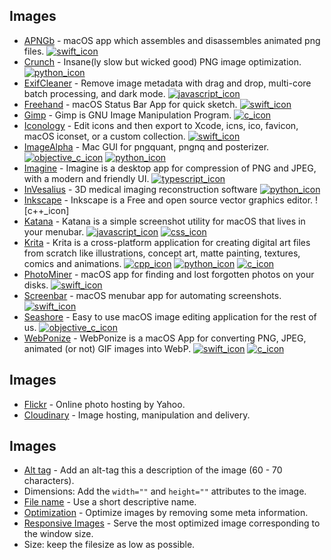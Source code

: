 ## Images

-   [APNGb](https://github.com/shgodoroja/APNGb) - macOS app which assembles and disassembles animated png files. [![swift_icon](https://github.com/serhii-londar/open-source-mac-os-apps/raw/master/icons/swift-16.png "Swift language.")](https://github.com/serhii-londar/open-source-mac-os-apps/blob/master/icons/swift-16.png)
-   [Crunch](https://github.com/chrissimpkins/Crunch) - Insane(ly slow but wicked good) PNG image optimization. [![python_icon](https://github.com/serhii-londar/open-source-mac-os-apps/raw/master/icons/python-16.png "Python language.")](https://github.com/serhii-londar/open-source-mac-os-apps/blob/master/icons/python-16.png)
-   [ExifCleaner](https://github.com/szTheory/exifcleaner) - Remove image metadata with drag and drop, multi-core batch processing, and dark mode. [![javascript_icon](https://github.com/serhii-londar/open-source-mac-os-apps/raw/master/icons/javascript-16.png "JavaScript language.")](https://github.com/serhii-londar/open-source-mac-os-apps/blob/master/icons/javascript-16.png)
-   [Freehand](https://github.com/wddwycc/Freehand) - macOS Status Bar App for quick sketch. [![swift_icon](https://github.com/serhii-londar/open-source-mac-os-apps/raw/master/icons/swift-16.png "Swift language.")](https://github.com/serhii-londar/open-source-mac-os-apps/blob/master/icons/swift-16.png)
-   [Gimp](https://github.com/GNOME/gimp) - Gimp is GNU Image Manipulation Program. [![c_icon](https://github.com/serhii-londar/open-source-mac-os-apps/raw/master/icons/c-16.png "C language.")](https://github.com/serhii-londar/open-source-mac-os-apps/blob/master/icons/c-16.png)
-   [Iconology](https://github.com/liamrosenfeld/Iconology) - Edit icons and then export to Xcode, icns, ico, favicon, macOS iconset, or a custom collection. [![swift_icon](https://github.com/serhii-londar/open-source-mac-os-apps/raw/master/icons/swift-16.png "Swift language.")](https://github.com/serhii-londar/open-source-mac-os-apps/blob/master/icons/swift-16.png)
-   [ImageAlpha](https://github.com/kornelski/ImageAlpha) - Mac GUI for pngquant, pngnq and posterizer. [![objective_c_icon](https://github.com/serhii-londar/open-source-mac-os-apps/raw/master/icons/objective-c-16.png "Objective-C language.")](https://github.com/serhii-londar/open-source-mac-os-apps/blob/master/icons/objective-c-16.png) [![python_icon](https://github.com/serhii-londar/open-source-mac-os-apps/raw/master/icons/python-16.png "Python language.")](https://github.com/serhii-londar/open-source-mac-os-apps/blob/master/icons/python-16.png)
-   [Imagine](https://github.com/meowtec/Imagine) - Imagine is a desktop app for compression of PNG and JPEG, with a modern and friendly UI. [![typescript_icon](https://github.com/serhii-londar/open-source-mac-os-apps/raw/master/icons/typescript-16.png "TypeScript language.")](https://github.com/serhii-londar/open-source-mac-os-apps/blob/master/icons/typescript-16.png)
-   [InVesalius](https://github.com/invesalius/invesalius3/) - 3D medical imaging reconstruction software [![python_icon](https://github.com/serhii-londar/open-source-mac-os-apps/raw/master/icons/python-16.png "Python language.")](https://github.com/serhii-londar/open-source-mac-os-apps/blob/master/icons/python-16.png)
-   [Inkscape](https://gitlab.com/inkscape/inkscape) - Inkscape is a Free and open source vector graphics editor. !\[c++\_icon\]
-   [Katana](https://github.com/bluegill/katana) - Katana is a simple screenshot utility for macOS that lives in your menubar. [![javascript_icon](https://github.com/serhii-londar/open-source-mac-os-apps/raw/master/icons/javascript-16.png "JavaScript language.")](https://github.com/serhii-londar/open-source-mac-os-apps/blob/master/icons/javascript-16.png) [![css_icon](https://github.com/serhii-londar/open-source-mac-os-apps/raw/master/icons/css-16.png "CSS language.")](https://github.com/serhii-londar/open-source-mac-os-apps/blob/master/icons/css-16.png)
-   [Krita](https://invent.kde.org/graphics/krita) - Krita is a cross-platform application for creating digital art files from scratch like illustrations, concept art, matte painting, textures, comics and animations. [![cpp_icon](https://github.com/serhii-londar/open-source-mac-os-apps/raw/master/icons/cpp-16.png "C++ language.")](https://github.com/serhii-londar/open-source-mac-os-apps/blob/master/icons/cpp-16.png) [![python_icon](https://github.com/serhii-londar/open-source-mac-os-apps/raw/master/icons/python-16.png "Python language.")](https://github.com/serhii-londar/open-source-mac-os-apps/blob/master/icons/python-16.png) [![c_icon](https://github.com/serhii-londar/open-source-mac-os-apps/raw/master/icons/c-16.png "C language.")](https://github.com/serhii-londar/open-source-mac-os-apps/blob/master/icons/c-16.png)
-   [PhotoMiner](https://github.com/gergelysanta/photominer) - macOS app for finding and lost forgotten photos on your disks. [![swift_icon](https://github.com/serhii-londar/open-source-mac-os-apps/raw/master/icons/swift-16.png "Swift language.")](https://github.com/serhii-londar/open-source-mac-os-apps/blob/master/icons/swift-16.png)
-   [Screenbar](https://github.com/crilleengvall/Screenbar) - macOS menubar app for automating screenshots. [![swift_icon](https://github.com/serhii-londar/open-source-mac-os-apps/raw/master/icons/swift-16.png "Swift language.")](https://github.com/serhii-londar/open-source-mac-os-apps/blob/master/icons/swift-16.png)
-   [Seashore](https://github.com/robaho/seashore) - Easy to use macOS image editing application for the rest of us. [![objective_c_icon](https://github.com/serhii-londar/open-source-mac-os-apps/raw/master/icons/objective-c-16.png "Objective-C language.")](https://github.com/serhii-londar/open-source-mac-os-apps/blob/master/icons/objective-c-16.png)
-   [WebPonize](https://github.com/1000ch/WebPonize) - WebPonize is a macOS App for converting PNG, JPEG, animated (or not) GIF images into WebP. [![swift_icon](https://github.com/serhii-londar/open-source-mac-os-apps/raw/master/icons/swift-16.png "Swift language.")](https://github.com/serhii-londar/open-source-mac-os-apps/blob/master/icons/swift-16.png) [![c_icon](https://github.com/serhii-londar/open-source-mac-os-apps/raw/master/icons/c-16.png "C language.")](https://github.com/serhii-londar/open-source-mac-os-apps/blob/master/icons/c-16.png)

## Images

- [Flickr](https://www.flickr.com/) - Online photo hosting by Yahoo.
- [Cloudinary](https://cloudinary.com/) - Image hosting, manipulation and delivery.

## Images

- [Alt tag](https://support.google.com/webmasters/answer/114016) - Add an alt-tag this a description of the image (60 - 70 characters).
- Dimensions: Add the `width=""` and `height=""` attributes to the image.
- [File name](https://www.youtube.com/watch?v=h2SWuUobbr0) - Use a short descriptive name.
- [Optimization](https://imageoptim.com/) - Optimize images by removing some meta information.
- [Responsive Images](https://www.w3.org/TR/html-picture-element/) - Serve the most optimized image corresponding to the window size.
- Size: keep the filesize as low as possible.